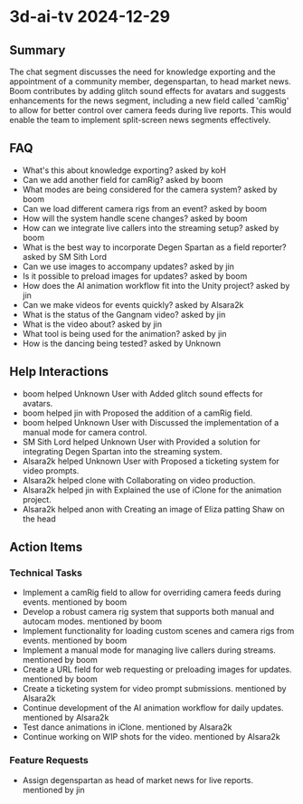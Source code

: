 # 3d-ai-tv 2024-12-29

## Summary
The chat segment discusses the need for knowledge exporting and the appointment of a community member, degenspartan, to head market news. Boom contributes by adding glitch sound effects for avatars and suggests enhancements for the news segment, including a new field called 'camRig' to allow for better control over camera feeds during live reports. This would enable the team to implement split-screen news segments effectively.

## FAQ
- What's this about knowledge exporting? asked by koH
- Can we add another field for camRig? asked by boom
- What modes are being considered for the camera system? asked by boom
- Can we load different camera rigs from an event? asked by boom
- How will the system handle scene changes? asked by boom
- How can we integrate live callers into the streaming setup? asked by boom
- What is the best way to incorporate Degen Spartan as a field reporter? asked by SM Sith Lord
- Can we use images to accompany updates? asked by jin
- Is it possible to preload images for updates? asked by boom
- How does the AI animation workflow fit into the Unity project? asked by jin
- Can we make videos for events quickly? asked by Alsara2k
- What is the status of the Gangnam video? asked by jin
- What is the video about? asked by jin
- What tool is being used for the animation? asked by jin
- How is the dancing being tested? asked by Unknown

## Help Interactions
- boom helped Unknown User with Added glitch sound effects for avatars.
- boom helped jin with Proposed the addition of a camRig field.
- boom helped Unknown User with Discussed the implementation of a manual mode for camera control.
- SM Sith Lord helped Unknown User with Provided a solution for integrating Degen Spartan into the streaming system.
- Alsara2k helped Unknown User with Proposed a ticketing system for video prompts.
- Alsara2k helped clone with Collaborating on video production.
- Alsara2k helped jin with Explained the use of iClone for the animation project.
- Alsara2k helped anon with Creating an image of Eliza patting Shaw on the head

## Action Items

### Technical Tasks
- Implement a camRig field to allow for overriding camera feeds during events. mentioned by boom
- Develop a robust camera rig system that supports both manual and autocam modes. mentioned by boom
- Implement functionality for loading custom scenes and camera rigs from events. mentioned by boom
- Implement a manual mode for managing live callers during streams. mentioned by boom
- Create a URL field for web requesting or preloading images for updates. mentioned by boom
- Create a ticketing system for video prompt submissions. mentioned by Alsara2k
- Continue development of the AI animation workflow for daily updates. mentioned by Alsara2k
- Test dance animations in iClone. mentioned by Alsara2k
- Continue working on WIP shots for the video. mentioned by Alsara2k

### Feature Requests
- Assign degenspartan as head of market news for live reports. mentioned by jin